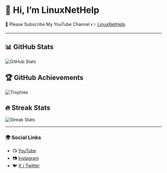 # 👋 Hi, I’m LinuxNetHelp  

📌 Please Subscribe My YouTube Channel 👉 [LinuxNetHelp](https://www.youtube.com/@linuxnethelp)  

---

## 📊 GitHub Stats  
![GitHub Stats](https://github-readme-stats.vercel.app/api?username=LinuxNetHelp&show_icons=true&theme=radical)

## 🏆 GitHub Achievements  
![Trophies](https://github-profile-trophy.vercel.app/?username=LinuxNetHelp&theme=onedark)

## 🔥 Streak Stats  
![Streak Stats](https://github-readme-streak-stats.herokuapp.com/?user=LinuxNetHelp&theme=dark)

---

### 🌍 Social Links  
- 📺 [YouTube](https://www.youtube.com/@linuxnethelp)  
- 📷 [Instagram](https://www.instagram.com/linux_250121/)  
- 🐦 [X / Twitter](https://x.com/LinuxNetHelp)  
